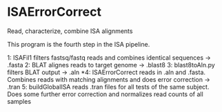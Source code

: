 # ISAErrorCorrect
Read, characterize, combine ISA alignments

This program is the fourth step in the ISA pipeline.

1: ISAFil1 filters fastsq/fastq reads and combines identical sequences -> .fasta
2: BLAT alignes reads to target genome -> .blast8
3: blast8toAln.py filters BLAT output -> .aln
*4: ISAErrorCorrect reads in .aln and .fasta. Combines reads with matching alignments and does error correction -> .tran
5: buildGlobalISA reads .tran files for all tests of the same subject. 
  Does some further error correction and normalizes read counts of all samples
